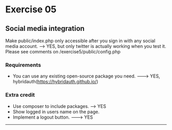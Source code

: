 # Exercise 05

## Social media integration

Make public/index.php only accessible after you sign in with any social media account. 
            --> YES, but only twitter is actually working when you test it. Please see comments on /exercise5/public/config.php 

### Requirements

* You can use any existing open-source package you need. ---> YES, hybridauth(https://hybridauth.github.io/)

### Extra credit

* Use composer to include packages. --> YES
* Show logged in users name on the page.
* Implement a logout button. ---> YES

----------------------------------




